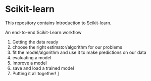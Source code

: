 # Scikit-learn
This repository contains Introduction to Scikit-learn.

An end-to-end Scikit-Learn workflow

1. Getting the data ready
2. choose the right estimator/algorithm for our problems
3. fit the model/algorithm and use it to make predictions on our data
4. evaluating a model
5. Improve a model
6. save and load a trained model
7. Putting it all together! ]

